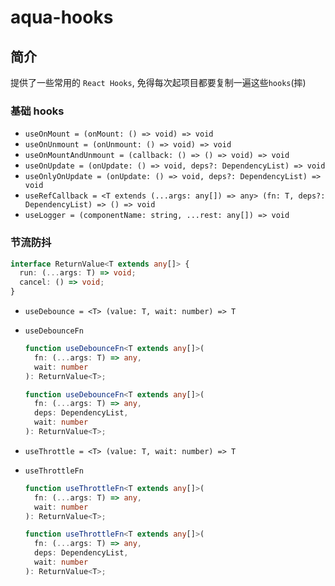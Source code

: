 # aqua-hooks

## 简介

提供了一些常用的 `React Hooks`, 免得每次起项目都要复制一遍这些`hooks`(摔)

### 基础 hooks

- `useOnMount = (onMount: () => void) => void`
- `useOnUnmount = (onUnmount: () => void) => void`
- `useOnMountAndUnmount = (callback: () => () => void) => void`
- `useOnUpdate = (onUpdate: () => void, deps?: DependencyList) => void`
- `useOnlyOnUpdate = (onUpdate: () => void, deps?: DependencyList) => void`
- `useRefCallback = <T extends (...args: any[]) => any> (fn: T, deps?: DependencyList) => () => void`
- `useLogger = (componentName: string, ...rest: any[]) => void`

### 节流防抖

```typescript
interface ReturnValue<T extends any[]> {
  run: (...args: T) => void;
  cancel: () => void;
}
```

- `useDebounce = <T> (value: T, wait: number) => T`

- `useDebounceFn`

  ```typescript
  function useDebounceFn<T extends any[]>(
    fn: (...args: T) => any,
    wait: number
  ): ReturnValue<T>;

  function useDebounceFn<T extends any[]>(
    fn: (...args: T) => any,
    deps: DependencyList,
    wait: number
  ): ReturnValue<T>;
  ```

- `useThrottle = <T> (value: T, wait: number) => T`
- `useThrottleFn`

  ```typescript
  function useThrottleFn<T extends any[]>(
    fn: (...args: T) => any,
    wait: number
  ): ReturnValue<T>;

  function useThrottleFn<T extends any[]>(
    fn: (...args: T) => any,
    deps: DependencyList,
    wait: number
  ): ReturnValue<T>;
  ```
